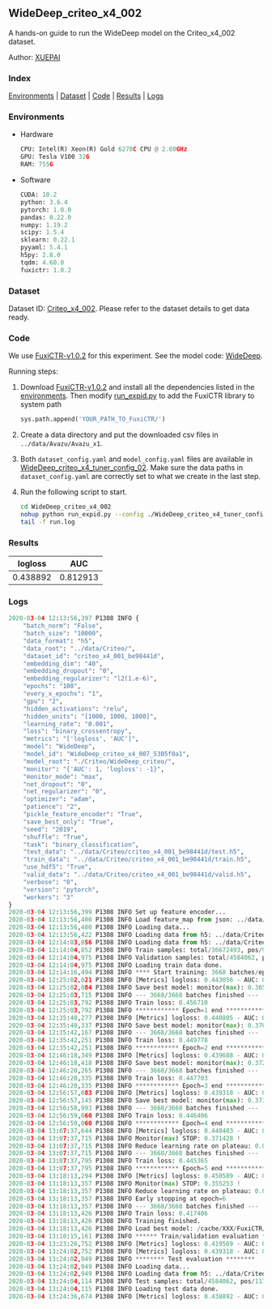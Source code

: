 ## WideDeep_criteo_x4_002

A hands-on guide to run the WideDeep model on the Criteo_x4_002 dataset.

Author: [XUEPAI](https://github.com/xue-pai)

### Index
[Environments](#Environments) | [Dataset](#Dataset) | [Code](#Code) | [Results](#Results) | [Logs](#Logs)

### Environments
+ Hardware

  ```python
  CPU: Intel(R) Xeon(R) Gold 6278C CPU @ 2.60GHz
  GPU: Tesla V100 32G
  RAM: 755G

  ```

+ Software

  ```python
  CUDA: 10.2
  python: 3.6.4
  pytorch: 1.0.0
  pandas: 0.22.0
  numpy: 1.19.2
  scipy: 1.5.4
  sklearn: 0.22.1
  pyyaml: 5.4.1
  h5py: 2.8.0
  tqdm: 4.60.0
  fuxictr: 1.0.2
  ```

### Dataset
Dataset ID: [Criteo_x4_002](https://github.com/openbenchmark/BARS/blob/master/ctr_prediction/datasets/Criteo/README.md#Criteo_x4_002). Please refer to the dataset details to get data ready.

### Code

We use [FuxiCTR-v1.0.2](https://github.com/xue-pai/FuxiCTR/tree/v1.0.2) for this experiment. See the model code: [WideDeep](https://github.com/xue-pai/FuxiCTR/blob/v1.0.2/fuxictr/pytorch/models/WideDeep.py).

Running steps:

1. Download [FuxiCTR-v1.0.2](https://github.com/xue-pai/FuxiCTR/archive/refs/tags/v1.0.2.zip) and install all the dependencies listed in the [environments](#environments). Then modify [run_expid.py](./run_expid.py#L5) to add the FuxiCTR library to system path
    
    ```python
    sys.path.append('YOUR_PATH_TO_FuxiCTR/')
    ```

2. Create a data directory and put the downloaded csv files in `../data/Avazu/Avazu_x1`.

3. Both `dataset_config.yaml` and `model_config.yaml` files are available in [WideDeep_criteo_x4_tuner_config_02](./WideDeep_criteo_x4_tuner_config_02). Make sure the data paths in `dataset_config.yaml` are correctly set to what we create in the last step.

4. Run the following script to start.

    ```bash
    cd WideDeep_criteo_x4_002
    nohup python run_expid.py --config ./WideDeep_criteo_x4_tuner_config_02 --expid WideDeep_criteo_x4_007_dbcfd11c --gpu 0 > run.log &
    tail -f run.log
    ```

### Results

| logloss | AUC  |
|:--------------------:|:--------------------:|
| 0.438892 | 0.812913  |


### Logs
```python
2020-03-04 12:13:56,397 P1308 INFO {
    "batch_norm": "False",
    "batch_size": "10000",
    "data_format": "h5",
    "data_root": "../data/Criteo/",
    "dataset_id": "criteo_x4_001_be98441d",
    "embedding_dim": "40",
    "embedding_dropout": "0",
    "embedding_regularizer": "l2(1.e-6)",
    "epochs": "100",
    "every_x_epochs": "1",
    "gpu": "2",
    "hidden_activations": "relu",
    "hidden_units": "[1000, 1000, 1000]",
    "learning_rate": "0.001",
    "loss": "binary_crossentropy",
    "metrics": "['logloss', 'AUC']",
    "model": "WideDeep",
    "model_id": "WideDeep_criteo_x4_007_5305f0a1",
    "model_root": "./Criteo/WideDeep_criteo/",
    "monitor": "{'AUC': 1, 'logloss': -1}",
    "monitor_mode": "max",
    "net_dropout": "0",
    "net_regularizer": "0",
    "optimizer": "adam",
    "patience": "2",
    "pickle_feature_encoder": "True",
    "save_best_only": "True",
    "seed": "2019",
    "shuffle": "True",
    "task": "binary_classification",
    "test_data": "../data/Criteo/criteo_x4_001_be98441d/test.h5",
    "train_data": "../data/Criteo/criteo_x4_001_be98441d/train.h5",
    "use_hdf5": "True",
    "valid_data": "../data/Criteo/criteo_x4_001_be98441d/valid.h5",
    "verbose": "0",
    "version": "pytorch",
    "workers": "3"
}
2020-03-04 12:13:56,399 P1308 INFO Set up feature encoder...
2020-03-04 12:13:56,400 P1308 INFO Load feature_map from json: ../data/Criteo/criteo_x4_001_be98441d/feature_map.json
2020-03-04 12:13:56,400 P1308 INFO Loading data...
2020-03-04 12:13:56,422 P1308 INFO Loading data from h5: ../data/Criteo/criteo_x4_001_be98441d/train.h5
2020-03-04 12:14:03,056 P1308 INFO Loading data from h5: ../data/Criteo/criteo_x4_001_be98441d/valid.h5
2020-03-04 12:14:04,852 P1308 INFO Train samples: total/36672493, pos/9396350, neg/27276143, ratio/25.62%
2020-03-04 12:14:04,975 P1308 INFO Validation samples: total/4584062, pos/1174544, neg/3409518, ratio/25.62%
2020-03-04 12:14:04,975 P1308 INFO Loading train data done.
2020-03-04 12:14:16,494 P1308 INFO **** Start training: 3668 batches/epoch ****
2020-03-04 12:25:02,021 P1308 INFO [Metrics] logloss: 0.443056 - AUC: 0.808503
2020-03-04 12:25:02,084 P1308 INFO Save best model: monitor(max): 0.365447
2020-03-04 12:25:03,715 P1308 INFO --- 3668/3668 batches finished ---
2020-03-04 12:25:03,792 P1308 INFO Train loss: 0.456710
2020-03-04 12:25:03,792 P1308 INFO ************ Epoch=1 end ************
2020-03-04 12:35:40,277 P1308 INFO [Metrics] logloss: 0.440805 - AUC: 0.811012
2020-03-04 12:35:40,337 P1308 INFO Save best model: monitor(max): 0.370207
2020-03-04 12:35:42,167 P1308 INFO --- 3668/3668 batches finished ---
2020-03-04 12:35:42,251 P1308 INFO Train loss: 0.449778
2020-03-04 12:35:42,251 P1308 INFO ************ Epoch=2 end ************
2020-03-04 12:46:18,349 P1308 INFO [Metrics] logloss: 0.439688 - AUC: 0.812136
2020-03-04 12:46:18,418 P1308 INFO Save best model: monitor(max): 0.372448
2020-03-04 12:46:20,265 P1308 INFO --- 3668/3668 batches finished ---
2020-03-04 12:46:20,335 P1308 INFO Train loss: 0.447703
2020-03-04 12:46:20,335 P1308 INFO ************ Epoch=3 end ************
2020-03-04 12:56:57,083 P1308 INFO [Metrics] logloss: 0.439318 - AUC: 0.812417
2020-03-04 12:56:57,145 P1308 INFO Save best model: monitor(max): 0.373100
2020-03-04 12:56:58,993 P1308 INFO --- 3668/3668 batches finished ---
2020-03-04 12:56:59,060 P1308 INFO Train loss: 0.446406
2020-03-04 12:56:59,060 P1308 INFO ************ Epoch=4 end ************
2020-03-04 13:07:37,644 P1308 INFO [Metrics] logloss: 0.440403 - AUC: 0.811830
2020-03-04 13:07:37,715 P1308 INFO Monitor(max) STOP: 0.371428 !
2020-03-04 13:07:37,715 P1308 INFO Reduce learning rate on plateau: 0.000100
2020-03-04 13:07:37,715 P1308 INFO --- 3668/3668 batches finished ---
2020-03-04 13:07:37,795 P1308 INFO Train loss: 0.445365
2020-03-04 13:07:37,795 P1308 INFO ************ Epoch=5 end ************
2020-03-04 13:18:13,294 P1308 INFO [Metrics] logloss: 0.450589 - AUC: 0.805841
2020-03-04 13:18:13,357 P1308 INFO Monitor(max) STOP: 0.355253 !
2020-03-04 13:18:13,357 P1308 INFO Reduce learning rate on plateau: 0.000010
2020-03-04 13:18:13,357 P1308 INFO Early stopping at epoch=6
2020-03-04 13:18:13,357 P1308 INFO --- 3668/3668 batches finished ---
2020-03-04 13:18:13,426 P1308 INFO Train loss: 0.417406
2020-03-04 13:18:13,426 P1308 INFO Training finished.
2020-03-04 13:18:13,426 P1308 INFO Load best model: /cache/XXX/FuxiCTR/benchmarks/Criteo/WideDeep_criteo/criteo_x4_001_be98441d/WideDeep_criteo_x4_007_5305f0a1_criteo_x4_001_be98441d_model.ckpt
2020-03-04 13:18:15,161 P1308 INFO ****** Train/validation evaluation ******
2020-03-04 13:23:26,752 P1308 INFO [Metrics] logloss: 0.419569 - AUC: 0.833701
2020-03-04 13:24:02,752 P1308 INFO [Metrics] logloss: 0.439318 - AUC: 0.812417
2020-03-04 13:24:02,949 P1308 INFO ******** Test evaluation ********
2020-03-04 13:24:02,949 P1308 INFO Loading data...
2020-03-04 13:24:02,949 P1308 INFO Loading data from h5: ../data/Criteo/criteo_x4_001_be98441d/test.h5
2020-03-04 13:24:04,114 P1308 INFO Test samples: total/4584062, pos/1174544, neg/3409518, ratio/25.62%
2020-03-04 13:24:04,115 P1308 INFO Loading test data done.
2020-03-04 13:24:36,674 P1308 INFO [Metrics] logloss: 0.438892 - AUC: 0.812913

```

